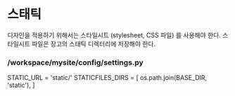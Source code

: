 # 스태틱
디자인을 적용하기 위해서는 스타일시트 (stylesheet, CSS 파일) 를 사용해야 한다.
스타일시트 파일은 장고의 스태틱 디렉터리에 저장해야 한다.

### /workspace/mysite/config/settings.py
STATIC_URL = 'static/'
STATICFILES_DIRS = [
    os.path.join(BASE_DIR, 'static'),
]